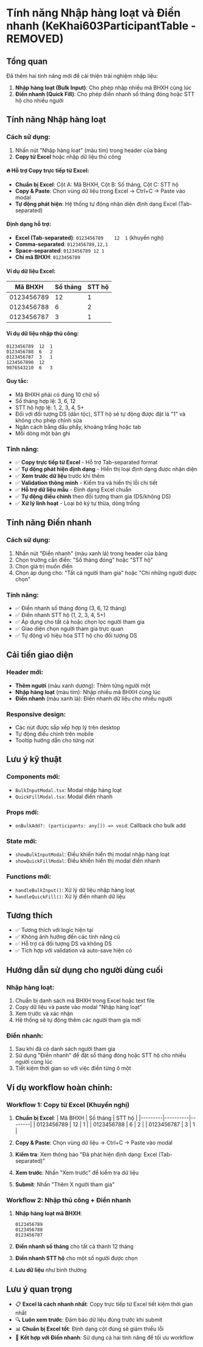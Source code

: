 # Tính năng Nhập hàng loạt và Điền nhanh (KeKhai603ParticipantTable - REMOVED)

## Tổng quan

Đã thêm hai tính năng mới để cải thiện trải nghiệm nhập liệu:

1. **Nhập hàng loạt (Bulk Input)**: Cho phép nhập nhiều mã BHXH cùng lúc
2. **Điền nhanh (Quick Fill)**: Cho phép điền nhanh số tháng đóng hoặc STT hộ cho nhiều người

## Tính năng Nhập hàng loạt

### Cách sử dụng:
1. Nhấn nút "Nhập hàng loạt" (màu tím) trong header của bảng
2. **Copy từ Excel** hoặc nhập dữ liệu thủ công

#### 🔥 Hỗ trợ Copy trực tiếp từ Excel:
- **Chuẩn bị Excel**: Cột A: Mã BHXH, Cột B: Số tháng, Cột C: STT hộ
- **Copy & Paste**: Chọn vùng dữ liệu trong Excel → Ctrl+C → Paste vào modal
- **Tự động phát hiện**: Hệ thống tự động nhận diện định dạng Excel (Tab-separated)

#### Định dạng hỗ trợ:
- **Excel (Tab-separated)**: `0123456789	12	1` (khuyến nghị)
- **Comma-separated**: `0123456789,12,1`
- **Space-separated**: `0123456789 12 1`
- **Chỉ mã BHXH**: `0123456789`

#### Ví dụ dữ liệu Excel:
| Mã BHXH | Số tháng | STT hộ |
|---------|----------|--------|
| 0123456789 | 12 | 1 |
| 0123456788 | 6 | 2 |
| 0123456787 | 3 | 1 |

#### Ví dụ dữ liệu nhập thủ công:
```
0123456789	12	1
0123456788	6	2
0123456787	3	1
1234567890	12
9876543210	6	3
```

#### Quy tắc:
- Mã BHXH phải có đúng 10 chữ số
- Số tháng hợp lệ: 3, 6, 12
- STT hộ hợp lệ: 1, 2, 3, 4, 5+
- Đối với đối tượng DS (dân tộc), STT hộ sẽ tự động được đặt là "1" và không cho phép chỉnh sửa
- Ngăn cách bằng dấu phẩy, khoảng trắng hoặc tab
- Mỗi dòng một bản ghi

### Tính năng:
- ✅ **Copy trực tiếp từ Excel** - Hỗ trợ Tab-separated format
- ✅ **Tự động phát hiện định dạng** - Hiển thị loại định dạng được nhận diện
- ✅ **Xem trước dữ liệu** trước khi thêm
- ✅ **Validation thông minh** - Kiểm tra và hiển thị lỗi chi tiết
- ✅ **Hỗ trợ dữ liệu mẫu** - Định dạng Excel chuẩn
- ✅ **Tự động điều chỉnh** theo đối tượng tham gia (DS/không DS)
- ✅ **Xử lý linh hoạt** - Loại bỏ ký tự thừa, dòng trống

## Tính năng Điền nhanh

### Cách sử dụng:
1. Nhấn nút "Điền nhanh" (màu xanh lá) trong header của bảng
2. Chọn trường cần điền: "Số tháng đóng" hoặc "STT hộ"
3. Chọn giá trị muốn điền
4. Chọn áp dụng cho: "Tất cả người tham gia" hoặc "Chỉ những người được chọn"

### Tính năng:
- ✅ Điền nhanh số tháng đóng (3, 6, 12 tháng)
- ✅ Điền nhanh STT hộ (1, 2, 3, 4, 5+)
- ✅ Áp dụng cho tất cả hoặc chọn lọc người tham gia
- ✅ Giao diện chọn người tham gia trực quan
- ✅ Tự động vô hiệu hóa STT hộ cho đối tượng DS

## Cải tiến giao diện

### Header mới:
- **Thêm người** (màu xanh dương): Thêm từng người một
- **Nhập hàng loạt** (màu tím): Nhập nhiều mã BHXH cùng lúc  
- **Điền nhanh** (màu xanh lá): Điền nhanh dữ liệu cho nhiều người

### Responsive design:
- Các nút được sắp xếp hợp lý trên desktop
- Tự động điều chỉnh trên mobile
- Tooltip hướng dẫn cho từng nút

## Lưu ý kỹ thuật

### Components mới:
- `BulkInputModal.tsx`: Modal nhập hàng loạt
- `QuickFillModal.tsx`: Modal điền nhanh

### Props mới:
- `onBulkAdd?: (participants: any[]) => void`: Callback cho bulk add

### State mới:
- `showBulkInputModal`: Điều khiển hiển thị modal nhập hàng loạt
- `showQuickFillModal`: Điều khiển hiển thị modal điền nhanh

### Functions mới:
- `handleBulkInput()`: Xử lý dữ liệu nhập hàng loạt
- `handleQuickFill()`: Xử lý điền nhanh dữ liệu

## Tương thích

- ✅ Tương thích với logic hiện tại
- ✅ Không ảnh hưởng đến các tính năng cũ
- ✅ Hỗ trợ cả đối tượng DS và không DS
- ✅ Tích hợp với validation và auto-save hiện có

## Hướng dẫn sử dụng cho người dùng cuối

### Nhập hàng loạt:
1. Chuẩn bị danh sách mã BHXH trong Excel hoặc text file
2. Copy dữ liệu và paste vào modal "Nhập hàng loạt"
3. Xem trước và xác nhận
4. Hệ thống sẽ tự động thêm các người tham gia mới

### Điền nhanh:
1. Sau khi đã có danh sách người tham gia
2. Sử dụng "Điền nhanh" để đặt số tháng đóng hoặc STT hộ cho nhiều người cùng lúc
3. Tiết kiệm thời gian so với việc điền từng ô một

## Ví dụ workflow hoàn chỉnh:

### Workflow 1: Copy từ Excel (Khuyến nghị)
1. **Chuẩn bị Excel**:
   | Mã BHXH | Số tháng | STT hộ |
   |---------|----------|--------|
   | 0123456789 | 12 | 1 |
   | 0123456788 | 6 | 2 |
   | 0123456787 | 3 | 1 |

2. **Copy & Paste**: Chọn vùng dữ liệu → Ctrl+C → Paste vào modal
3. **Kiểm tra**: Xem thông báo "Đã phát hiện định dạng: Excel (Tab-separated)"
4. **Xem trước**: Nhấn "Xem trước" để kiểm tra dữ liệu
5. **Submit**: Nhấn "Thêm X người tham gia"

### Workflow 2: Nhập thủ công + Điền nhanh
1. **Nhập hàng loạt mã BHXH**:
   ```
   0123456789
   0123456788
   0123456787
   ```

2. **Điền nhanh số tháng** cho tất cả thành 12 tháng
3. **Điền nhanh STT hộ** cho một số người được chọn
4. **Lưu dữ liệu** như bình thường

## Lưu ý quan trọng
- 📋 **Excel là cách nhanh nhất**: Copy trực tiếp từ Excel tiết kiệm thời gian nhất
- 🔍 **Luôn xem trước**: Đảm bảo dữ liệu đúng trước khi submit
- 📊 **Chuẩn bị Excel tốt**: Định dạng cột đúng sẽ giảm thiểu lỗi
- 🎯 **Kết hợp với Điền nhanh**: Sử dụng cả hai tính năng để tối ưu workflow
